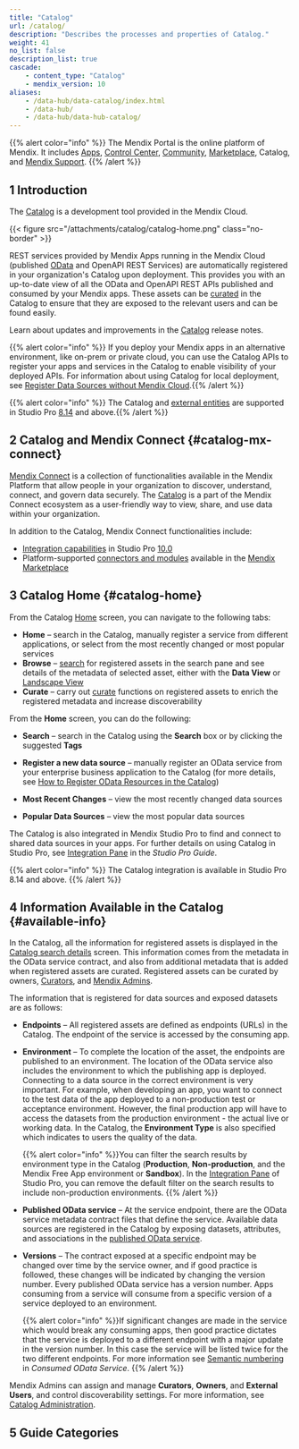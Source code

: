 ```yaml
---
title: "Catalog"
url: /catalog/
description: "Describes the processes and properties of Catalog."
weight: 41
no_list: false
description_list: true
cascade:
    - content_type: "Catalog"
    - mendix_version: 10
aliases:
    - /data-hub/data-catalog/index.html
    - /data-hub/
    - /data-hub/data-hub-catalog/
---
```


{{% alert color="info" %}}
The Mendix Portal is the online platform of Mendix. It includes [Apps](/developerportal/), [Control Center](/control-center/), [Community](/community-tools/), [Marketplace](/appstore/), Catalog, and [Mendix Support](/support/).
{{% /alert %}}

## 1 Introduction

The [Catalog](https://catalog.mendix.com) is a development tool provided in the Mendix Cloud. 

{{< figure src="/attachments/catalog/catalog-home.png" class="no-border" >}}

REST services provided by Mendix Apps running in the Mendix Cloud (published [OData](/refguide/published-odata-services/) and OpenAPI REST Services) are automatically registered in your organization's Catalog upon deployment. This provides you with an up-to-date view of all the OData and OpenAPI REST APIs published and consumed by your Mendix apps. These assets can be [curated](/catalog/manage/curate/) in the Catalog to ensure that they are exposed to the relevant users and can be found easily. 

Learn about updates and improvements in the [Catalog](/releasenotes/data-hub/) release notes.

{{% alert color="info" %}}
If you deploy your Mendix apps in an alternative environment, like on-prem or private cloud, you can use the Catalog APIs to register your apps and services in the Catalog to enable visibility of your deployed APIs. For information about using Catalog for local deployment, see [Register Data Sources without Mendix Cloud](/catalog/data-sources-without-mendix-cloud/).{{% /alert %}}

{{% alert color="info" %}}
The Catalog and [external entities](/refguide/external-entities/) are supported in Studio Pro [8.14](/releasenotes/studio-pro/8.14/) and above.{{% /alert %}}

## 2 Catalog and Mendix Connect {#catalog-mx-connect}

[Mendix Connect](https://www.mendix.com/data-hub/) is a collection of functionalities available in the Mendix Platform that allow people in your organization to discover, understand, connect, and govern data securely. The [Catalog](/catalog/) is a part of the Mendix Connect ecosystem as a user-friendly way to view, share, and use data within your organization. 

In addition to the Catalog, Mendix Connect functionalities include:

* [Integration capabilities](/refguide/integration/#integration-mx-connect) in Studio Pro [10.0](/releasenotes/studio-pro/10.0/)
* Platform-supported [connectors and modules](/appstore/#marketplace-mx-connect) available in the [Mendix Marketplace](/appstore/)

## 3 Catalog Home {#catalog-home}

From the Catalog [Home](https://catalog.mendix.com) screen, you can navigate to the following tabs:

* **Home** – search in the Catalog, manually register a service from different applications, or select from the most recently changed or most popular services
* **Browse** – [search](/catalog/search/) for registered assets in the search pane and see details of the metadata of selected asset, either with the **Data View** or [Landscape View](/catalog/manage/landscape/)
* **Curate** – carry out [curate](/catalog/manage/curate/) functions on registered assets to enrich the registered metadata and increase discoverability

From the **Home** screen, you can do the following:

* **Search** – search in the Catalog using the **Search** box or by clicking the suggested **Tags**
* **Register a new data source** – manually register an OData service from your enterprise business application to the Catalog (for more details, see [How to Register OData Resources in the Catalog](/catalog/register/register-data/))

* **Most Recent Changes** – view the most recently changed data sources
* **Popular Data Sources** – view the most popular data sources

The Catalog is also integrated in Mendix Studio Pro to find and connect to shared data sources in your apps. For further details on using Catalog in Studio Pro, see [Integration Pane](/refguide/integration-pane/) in the *Studio Pro Guide*.

{{% alert color="info" %}}
The Catalog integration is available in Studio Pro 8.14 and above. {{% /alert %}}

## 4 Information Available in the Catalog {#available-info}

In the Catalog, all the information for registered assets is displayed in the [Catalog search details](/catalog/manage/search/#search-details) screen. This information comes from the metadata in the OData service contract, and also from additional metadata that is added when registered assets are curated. Registered assets can be curated by owners, [Curators](/catalog/manage/user-roles/#curator), and [Mendix Admins](/catalog/manage/user-roles/#admin).

The information that is registered for data sources and exposed datasets are as follows:

* **Endpoints** – All registered assets are defined as endpoints (URLs) in the Catalog. The endpoint of the service is accessed by the consuming app.
* **Environment** – To complete the location of the asset, the endpoints are published to an environment. The location of the OData service also includes the environment to which the publishing app is deployed. Connecting to a data source in the correct environment is very important. For example, when developing an app, you want to connect to the test data of the app deployed to a non-production test or acceptance environment. However, the final production app will have to access the datasets from the production environment - the actual live or working data. In the Catalog, the **Environment Type** is also specified which indicates to users the quality of the data.

    {{% alert color="info" %}}You can filter the search results by environment type in the Catalog (**Production**, **Non-production**, and the Mendix Free App environment or **Sandbox**). In the [Integration Pane](/refguide/integration-pane/) of Studio Pro, you can remove the default filter on the search results to include non-production environments. {{% /alert %}}

* **Published OData service** – At the service endpoint, there are the OData service metadata contract files that define the service. Available data sources are registered in the Catalog by exposing datasets, attributes, and associations in the [published OData service](/refguide/published-odata-services/). 
* **Versions** – The contract exposed at a specific endpoint may be changed over time by the service owner, and if good practice is followed, these changes will be indicated by changing the version number. Every published OData service has a version number. Apps consuming from a service will consume from a specific version of a service deployed to an environment.

    {{% alert color="info" %}}If significant changes are made in the service which would break any consuming apps, then good practice dictates that the service is deployed to a different endpoint with a major update in the version number. In this case the service will be listed twice for the two different endpoints. For more information see [Semantic numbering](/refguide/consumed-odata-service/#semantic) in *Consumed OData Service*. {{% /alert %}}

Mendix Admins can assign and manage **Curators**, **Owners**, and **External Users**, and control discoverability settings. For more information, see [Catalog Administration](/control-center/catalog-admin/).

## 5 Guide Categories
